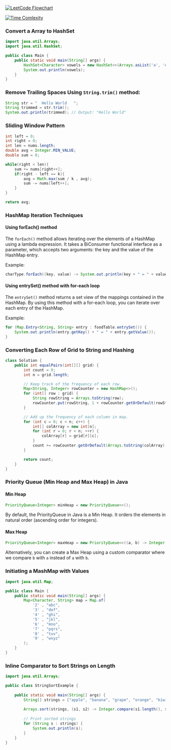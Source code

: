 [![LeetCode Flowchart](https://leetcode.com/explore/interview/card/cheats…20/resources/Figures/DSA/Chapter_11/flowchart.png)](https://leetcode.com/explore/interview/card/cheats…20/resources/Figures/DSA/Chapter_11/flowchart.png)

[![Time Comlexity](https://leetcode.com/explore/interview/card/cheats…/720/resources/Figures/DSA/Chapter_11/sorting.png)](https://leetcode.com/explore/interview/card/cheats…/720/resources/Figures/DSA/Chapter_11/sorting.png)

### Convert a Array to HashSet

```java
import java.util.Arrays;
import java.util.HashSet;

public class Main {
    public static void main(String[] args) {
        HashSet<Character> vowels = new HashSet<>(Arrays.asList('a', 'e', 'i', 'o', 'u', 'A', 'E', 'I', 'O', 'U'));
        System.out.println(vowels);
    }
}
```

### Remove Trailing Spaces Using `String.trim()` method:

```java
String str = "  Hello World   ";
String trimmed = str.trim();
System.out.println(trimmed); // Output: "Hello World"
```

### Sliding Window Pattern

```java
int left = 0;
int right = 0;
int len = nums.length;
double avg = Integer.MIN_VALUE;
double sum = 0;

while(right < len){
    sum += nums[right++];
    if(right - left == k){
        avg = Math.max(sum / k , avg);
        sum -= nums[left++];
    }
}

return avg;
```


### HashMap Iteration Techniques

#### Using forEach() method

The `forEach()` method allows iterating over the elements of a HashMap using a lambda expression. It takes a BiConsumer functional interface as a parameter, which accepts two arguments: the key and the value of the HashMap entry.

Example:
```java
charType.forEach((key, value) -> System.out.println(key + " = " + value));
```

#### Using entrySet() method with for-each loop

The `entrySet()` method returns a set view of the mappings contained in the HashMap. By using this method with a for-each loop, you can iterate over each entry of the HashMap.

Example:
```java
for (Map.Entry<String, String> entry : foodTable.entrySet()) {
    System.out.println(entry.getKey() + " = " + entry.getValue());
}
```

### Converting Each Row of Grid to String and Hashing

```java
class Solution {
    public int equalPairs(int[][] grid) {
        int count = 0;
        int n = grid.length;

        // Keep track of the frequency of each row.
        Map<String, Integer> rowCounter = new HashMap<>();
        for (int[] row : grid) {
            String rowString = Arrays.toString(row);
            rowCounter.put(rowString, 1 + rowCounter.getOrDefault(rowString, 0));
        }

        // Add up the frequency of each column in map.
        for (int c = 0; c < n; c++) {
            int[] colArray = new int[n];
            for (int r = 0; r < n; ++r) {
                colArray[r] = grid[r][c];
            }
            count += rowCounter.getOrDefault(Arrays.toString(colArray), 0);
        }

        return count;
    }
}
```



### Priority Queue (Min Heap and Max Heap) in Java

#### Min Heap

```java
PriorityQueue<Integer> minHeap = new PriorityQueue<>();
```
By default, the PriorityQueue in Java is a Min Heap. It orders the elements in natural order (ascending order for integers).

#### Max Heap

```java
PriorityQueue<Integer> maxHeap = new PriorityQueue<>((a, b) -> Integer.compare(b, a));
```
Alternatively, you can create a Max Heap using a custom comparator where we compare `b` with `a` instead of `a` with `b`.


### Initiating a MashMap with Values

```java
import java.util.Map;

public class Main {
    public static void main(String[] args) {
        Map<Character, String> map = Map.of(
            '2' , "abc",
            '3' , "def",
            '4' , "ghi",
            '5' , "jkl",
            '6' , "mno",
            '7' , "pqrs",
            '8' , "tuv",
            '9' , "wxyz"
        );
    }
}
```

### Inline Comparator to Sort Strings on Length

```java
import java.util.Arrays;

public class StringSortExample {
    
    public static void main(String[] args) {
        String[] strings = {"apple", "banana", "grape", "orange", "kiwi"};
        
        Arrays.sort(strings, (s1, s2) -> Integer.compare(s1.length(), s2.length()));
        
        // Print sorted strings
        for (String s : strings) {
            System.out.println(s);
        }
    }
}
